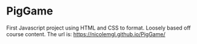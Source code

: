 # PigGame
First Javascript project using HTML and CSS to format. Loosely based off course content. 
The url is: https://nicolemgl.github.io/PigGame/
